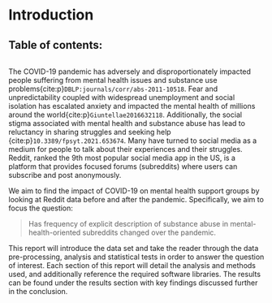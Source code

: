 # Introduction

## Table of contents:
```{tableofcontents}
```

The COVID-19 pandemic has adversely and disproportionately impacted people suffering from mental health issues and substance use problems{cite:p}`DBLP:journals/corr/abs-2011-10518`. Fear and unpredictability coupled with widespread unemployment and social isolation has escalated anxiety and impacted the mental health of millions around the world{cite:p}`Giuntellae2016632118`. Additionally, the social stigma associated with mental health and substance abuse has lead to reluctancy in sharing struggles and seeking help {cite:p}`10.3389/fpsyt.2021.653674`. Many have turned to social media as a medium for people to talk about their experiences and their struggles. Reddit, ranked the 9th most popular social media app in the US, is a platform that provides focused forums (subreddits) where users can subscribe and post anonymously. 

We aim to find the impact of COVID-19 on mental health support groups by looking at Reddit data before and after the pandemic. Specifically, we aim to focus the question:  

> Has frequency of explicit description of substance abuse in mental-health-oriented subreddits changed over the pandemic.

This report will introduce the data set and take the reader through the data pre-processing, analysis and statistical tests in order to answer the question of interest.
Each section of this report will detail the analysis and methods used, and additionally reference the required software libraries. The results can be found under the results section with key findings discussed further in the conclusion.
